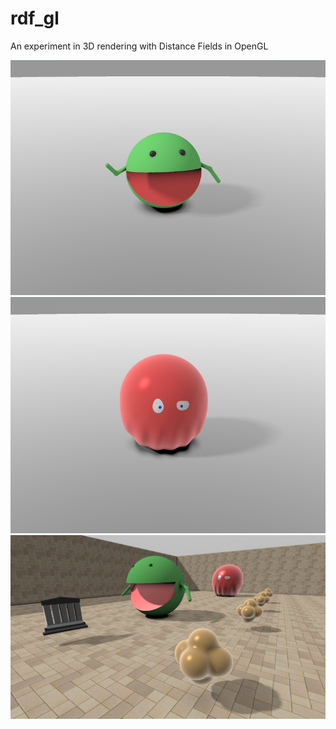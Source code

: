 # rdf_gl
An experiment in 3D rendering with Distance Fields in OpenGL

<p align="center">
  <img src="https://github.com/edooix/rdf_gl/raw/master/screenshots/aa.png">
  <img src="https://github.com/edooix/rdf_gl/raw/master/screenshots/bb.png">
  <img src="https://github.com/edooix/rdf_gl/raw/master/screenshots/Untitled22.png">
</p>
